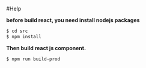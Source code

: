 #Help

**before build react, you need install nodejs packages**
```sh
$ cd src
$ npm install
```

**Then build react js component.**

```sh
$ npm run build-prod
```
